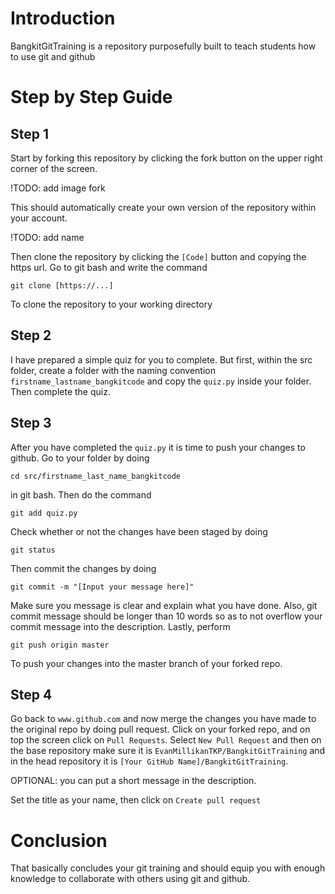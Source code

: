 # Introduction

BangkitGitTraining is a repository purposefully built to teach students how to use git and github

# Step by Step Guide

## **Step 1** 
Start by forking this repository by clicking the fork button on the upper right corner of the screen. 

!TODO: add image fork

This should automatically create your own version of the repository within your account. 

!TODO: add name

Then clone the repository by clicking the `[Code]` button and copying the https url. 
Go to git bash and write the command
```
git clone [https://...]
```
To clone the repository to your working directory

## **Step 2**

I have prepared a simple quiz for you to complete. But first, within the src folder, create a folder with the naming convention `firstname_lastname_bangkitcode` and copy the `quiz.py` inside your folder. Then complete the quiz.

## **Step 3**

After you have completed the `quiz.py` it is time to push your changes to github. Go to your folder by doing 
```
cd src/firstname_last_name_bangkitcode 
```
in git bash. Then do the command
```
git add quiz.py
```
Check whether or not the changes have been staged by doing
```
git status
```
Then commit the changes by doing
```
git commit -m "[Input your message here]"
```
Make sure you message is clear and explain what you have done. Also, git commit message should be longer than 10 words so as to not overflow your commit message into the description. Lastly, perform
```
git push origin master
```
To push your changes into the master branch of your forked repo.

## **Step 4**

Go back to `www.github.com` and now merge the changes you have made to the original repo by doing pull request. Click on your forked repo, and on top the screen click on `Pull Requests`. Select `New Pull Request` and then on the base repository make sure it is `EvanMillikanTKP/BangkitGitTraining` and in the head repository it is `[Your GitHub Name]/BangkitGitTraining`. 

OPTIONAL: you can put a short message in the description. 

Set the title as your name, then click on `Create pull request`

# Conclusion

That basically concludes your git training and should equip you with enough knowledge to collaborate with others using git and github. 

